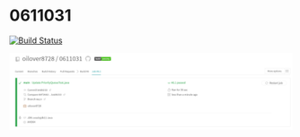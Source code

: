 # 0611031
[![Build Status](https://travis-ci.com/oilover8728/0611031.svg?branch=main)](https://travis-ci.com/oilover8728/0611031)

![Image text](https://raw.githubusercontent.com/oilover8728/0611031/main/lab3-1-1.PNG)

